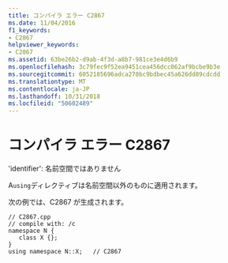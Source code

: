 ```yaml
---
title: コンパイラ エラー C2867
ms.date: 11/04/2016
f1_keywords:
- C2867
helpviewer_keywords:
- C2867
ms.assetid: 63be26b2-d9ab-4f3d-a8b7-981ce3e4d6b9
ms.openlocfilehash: 3c79fec9f52ea9451cea456dcc062af9bcbe9b3e
ms.sourcegitcommit: 6052185696adca270bc9bdbec45a626dd89cdcdd
ms.translationtype: MT
ms.contentlocale: ja-JP
ms.lasthandoff: 10/31/2018
ms.locfileid: "50602489"
---
```

# <a name="compiler-error-c2867"></a>コンパイラ エラー C2867

'identifier': 名前空間ではありません

A`using`ディレクティブは名前空間以外のものに適用されます。

次の例では、C2867 が生成されます。

```
// C2867.cpp
// compile with: /c
namespace N {
   class X {};
}
using namespace N::X;   // C2867
```